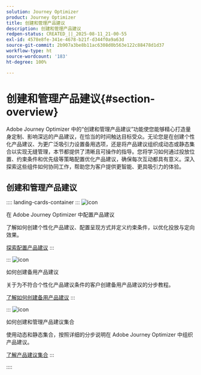 ```yaml
---
solution: Journey Optimizer
product: Journey Optimizer
title: 创建和管理产品建议
description: 创建和管理产品建议
redpen-status: CREATED_||_2025-08-11_21-00-55
exl-id: 4578e8fe-341e-4678-b21f-d344f0a9a63d
source-git-commit: 2b907a3be8b11ac6308d0b563e122c88478d1d37
workflow-type: ht
source-wordcount: '183'
ht-degree: 100%

---
```


# 创建和管理产品建议{#section-overview}

Adobe Journey Optimizer 中的“创建和管理产品建议”功能使您能够精心打造量身定制、影响深远的产品建议，在恰当的时间触达目标受众。无论您是在创建个性化产品建议、为更广泛吸引力设置备用选项，还是将产品建议组织成动态或静态集合以实现无缝管理，本节都提供了清晰且可操作的指导。您将学习如何通过投放位置、约束条件和优先级等策略配置优化产品建议，确保每次互动都具有意义。深入探索这些组件如何协同工作，帮助您为客户提供更智能、更具吸引力的体验。

## 创建和管理产品建议

:::: landing-cards-container
:::
![icon](https://cdn.experienceleague.adobe.com/icons/gear.svg)

在 Adobe Journey Optimizer 中配置产品建议

了解如何创建个性化产品建议、配置呈现方式并定义约束条件，以优化投放与定向效果。

[探索配置产品建议](configure-offers-landing-page.md)
:::

:::
![icon](https://cdn.experienceleague.adobe.com/icons/circle-play.svg)

如何创建备用产品建议

关于为不符合个性化产品建议条件的客户创建备用产品建议的分步教程。

[了解如何创建备用产品建议](../using/offers/offer-library/creating-fallback-offers.md)
:::

:::
![icon](https://cdn.experienceleague.adobe.com/icons/list-check.svg)

如何创建和管理产品建议集合

使用动态和静态集合，按照详细的分步说明在 Adobe Journey Optimizer 中组织产品建议。

[了解产品建议集合](../using/offers/offer-library/creating-collections.md)
:::

::::
